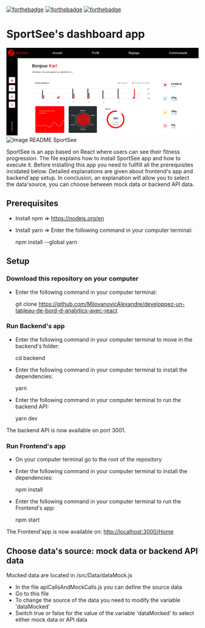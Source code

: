 [![forthebadge](https://forthebadge.com/images/badges/made-with-javascript.svg)](https://forthebadge.com)
[![forthebadge](https://forthebadge.com/images/badges/uses-css.svg)](https://forthebadge.com)
[![forthebadge](https://forthebadge.com/images/badges/uses-html.svg)](https://forthebadge.com)

# SportSee's dashboard app

<img onerror="this.onerror=null; this.style='display:none';" src='src/Assets/Image_README_SportSee.png' alt='Image README SportSee' title='Image_README_SportSee'/>
<img onerror="this.onerror=null; this.style='display:none';" src='Image_README_SportSee.png' alt='Image README SportSee' title='Image_README_SportSee'/>

SportSee is an app based on React where users can see their fitness progression.
The file explains how to install SportSee app and how to execute it.
Before installing this app you need to fullfill all the prerequisites incidated below.
Detailed explanations are given about frontend's app and backend'app setup.
In conclusion, an explanation will allow you to select the data'source, you can choose between mock data
or backend API data.  

## Prerequisites

- Install npm => <a href='https://nodejs.org/en'>https://nodejs.org/en</a>
- Install yarn => Enter the following command in your computer terminal:

    npm install --global yarn

## Setup

### Download this repository on your computer

- Enter the following command in your computer terminal: 

    git clone <a href='https://github.com/MilovanovicAlexandre/developpez-un-tableau-de-bord-d-analytics-avec-react'>https://github.com/MilovanovicAlexandre/developpez-un-tableau-de-bord-d-analytics-avec-react</a>
### Run Backend's app

- Enter the following command in your computer terminal to move in the backend's folder:

    cd backend

- Enter the following command in your computer terminal to install the dependencies:

    yarn

- Enter the following command in your computer terminal to run the backend API:

    yarn dev

The backend API is now available on port 3001. 

### Run Frontend's app

- On your computer terminal go to the root of the repository

- Enter the following command in your computer terminal to install the dependencies:

    npm install

- Enter the following command in your computer terminal to run the Frontend's app:

    npm start

The Frontend'app is now available on: <a href='http://localhost:3000/Home'>http://localhost:3000/Home</a>

## Choose data's source: mock data or backend API data

Mocked data are located in /src/Data/dataMock.js

- In the file apiCallsAndMockCalls.js you can define the source data
- Go to this file
- To change the source of the data you need to modify the variable 'dataMocked'
- Switch true or false for the value of the variable 'dataMocked' to select either mock data or API data 